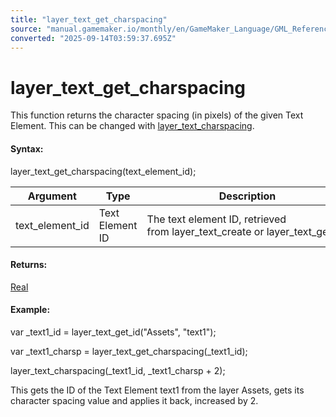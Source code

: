```yaml
---
title: "layer_text_get_charspacing"
source: "manual.gamemaker.io/monthly/en/GameMaker_Language/GML_Reference/Asset_Management/Rooms/Text_Functions/layer_text_get_charspacing.htm"
converted: "2025-09-14T03:59:37.695Z"
---
```


# layer\_text\_get\_charspacing

This function returns the character spacing (in pixels) of the given Text Element. This can be changed with [layer\_text\_charspacing](layer_text_charspacing.md).

#### Syntax:

layer\_text\_get\_charspacing(text\_element\_id);

| Argument | Type | Description |
| --- | --- | --- |
| text_element_id | Text Element ID | The text element ID, retrieved from layer_text_create or layer_text_get_id. |

#### Returns:

[Real](../../../../GML_Overview/Data_Types.md)

#### Example:

var \_text1\_id = layer\_text\_get\_id("Assets", "text1");

var \_text1\_charsp = layer\_text\_get\_charspacing(\_text1\_id);

layer\_text\_charspacing(\_text1\_id, \_text1\_charsp + 2);

This gets the ID of the Text Element text1 from the layer Assets, gets its character spacing value and applies it back, increased by 2.